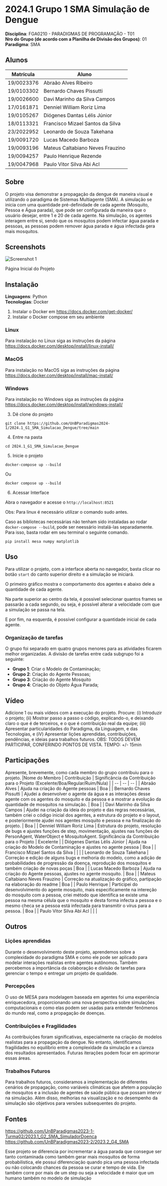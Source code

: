 # 2024.1 Grupo 1 SMA Simulação de Dengue

**Disciplina**: FGA0210 - PARADIGMAS DE PROGRAMAÇÃO - T01 <br>
**Nro do Grupo (de acordo com a Planilha de Divisão dos Grupos)**: 01<br>
**Paradigma**: SMA<br>

## Alunos

|Matrícula | Aluno |
| -- | -- |
| 19/0023376 |   Abraão Alves Ribeiro |
| 19/0103302 |   Bernardo Chaves Pissutti |
| 19/0026600 |   Davi Marinho da Silva Campos | 
| 17/0161871 |   Denniel William Roriz Lima| 
| 19/0105267 |   Diógenes Dantas Lélis Júnior| 
| 18/0113321 |   Francisco Mizael Santos da Silva | 
| 23/2022952 |   Leonardo de Souza Takehana| 
| 19/0091720 |   Lucas Macedo Barboza |
| 19/0093196 |   Mateus Caltabiano Neves Frauzino| 
| 19/0094257 |   Paulo Henrique Rezende |
| 19/0047968 |   Paulo Vitor Silva Abi Acl 

## Sobre

O projeto visa demonstrar a propagação da dengue de maneira visual e utilizando o paradigma de Sistemas Multiagente (SMA). A simulação se inicia com uma quantidade pré-definidade de cada agente (Mosquito, Pessoa e Água parada), que pode ser configurada da maneira que o usuário desejar, entre 1 e 20 de cada agente. Na simulação, os agentes interagem entre si, sendo que os mosquitos podem infectar água parada e pessoas, as pessoas podem remover água parada e água infectada gera mais mosquitos.

## Screenshots

![Screenshot 1](./img/layout.png)

Página Inicial do Projeto

## Instalação

**Linguagens**: Python<br>
**Tecnologias**: Docker<br>

<!-- Descreva os pré-requisitos para rodar o seu projeto e os comandos necessários.
Insira um manual ou um script para auxiliar ainda mais.
Gifs animados e outras ilustrações são bem-vindos! -->

1. Instalar o Docker em https://docs.docker.com/get-docker/
2. Instalar o Docker compose em seu ambiente

### Linux

Para instalação no Linux siga as instruções da página https://docs.docker.com/desktop/install/linux-install/

### MacOS

Para instalação no MacOS siga as instruções da página https://docs.docker.com/desktop/install/mac-install/

### Windows

Para instalação no Windows siga as instruções da página https://docs.docker.com/desktop/install/windows-install/

3. Dê clone do projeto

```
git clone https://github.com/UnBParadigmas2024-1/2024.1_G1_SMA_Simulacao_Dengue/tree/main
```

4. Entre na pasta

```
cd 2024.1_G1_SMA_Simulacao_Dengue
```

5. Inicie o projeto

```
docker-compose up --build
```

Ou

```
docker compose up --build
```

6. Acessar Interface

Abra o navegador e acesse o `http://localhost:8521`

Obs: Para linux é necessário utilizar o comando sudo antes.

Caso as bibliotecas necessárias não tenham sido instaladas ao rodar `docker-compose --build`, pode ser neessário instalá-las separadamente. Para isso, basta rodar em seu terminal o seguinte comando.

```
pip install mesa numpy matplotlib
```

## Uso

Para utilizar o projeto, com a interface aberta no navegador, basta clicar no botão `start` do canto superior direito e a simulação se iniciará. 

O primeiro gráfico mostra o comportamento dos agentes e abaixo dele a quantidade de cada agente. 

Na parte superior ao centro da tela, é possível selecionar quantos frames se passarão a cada segundo, ou seja, é possível alterar a velocidade com que a simulação se passa na tela. 

E por fim, na esquerda, é possível configurar a quantidade inicial de cada agente.

<!-- Explique como usar seu projeto.
Procure ilustrar em passos, com apoio de telas do software, seja com base na interface gráfica, seja com base no terminal.
Nessa seção, deve-se revelar de forma clara sobre o funcionamento do software. -->

### Organização de tarefas

O grupo foi separado em quatro grupos menores para as atividades ficarem melhor organizadas. A divisão de tarefas entre cada subgrupo foi a seguinte:

- **Grupo 1**: Criar o Modelo de Contaminação;
- **Grupo 2**: Criação do Agente Pessoas;
- **Grupo 3**: Criação do Agente Mosquito
- **Grupo 4**: Criação do Objeto Água Parada;

## Vídeo

Adicione 1 ou mais vídeos com a execução do projeto.
Procure:
(i) Introduzir o projeto;
(ii) Mostrar passo a passo o código, explicando-o, e deixando claro o que é de terceiros, e o que é contribuição real da equipe;
(iii) Apresentar particularidades do Paradigma, da Linguagem, e das Tecnologias, e
(iV) Apresentar lições aprendidas, contribuições, pendências, e ideias para trabalhos futuros.
OBS: TODOS DEVEM PARTICIPAR, CONFERINDO PONTOS DE VISTA.
TEMPO: +/- 15min

## Participações

Apresente, brevemente, como cada membro do grupo contribuiu para o projeto.
|Nome do Membro | Contribuição | Significância da Contribuição para o Projeto (Excelente/Boa/Regular/Ruim/Nula) |
| -- | -- | -- |
| Abraão Alves | Ajuda na criação do Agente pessoas | Boa |
| Bernardo Chaves Pissutti | Ajudei a desenvolver o agente da água e as interações desse agente com os agentes do mosquito e da pessoa e a mostrar a evolução  da quantidade de mosquitos na simulação. | Boa |
| Davi Marinho da Silva Campos |  Ajudei na criação da ideia do projeto e das regras necessárias, também criei o código inicial dos agentes, a estrutura do projeto e o layout, e posteriormente ajudei nos agentes mosquito e pessoa e na finalização do projeto.  | Boa |
| Denniel William Roriz Lima | Estrutura do projeto, resolução de bugs e ajustes funções de step, movimentação, ajustes nas funções de PersonAgent, WaterObject e MosquitoAgent. Significância da Contribuição para o Projeto | Excelente |
| Diógenes Dantas Lélis Júnior | Ajuda na criação do Modelo de Contaminação e ajustes no agente pessoa | Boa |
| Francisco Mizael Santos da Silva | | |
| Leonardo de Souza Takehana | Correção e edição de alguns bugs e melhoria do modelo, como a adição de probabilidades de progressão da doença, reprodução dos mosquitos e também criação de novas poças | Boa | 
| Lucas Macedo Barboza | Ajuda na criação do Agente pessoas, ajustes no agente mosquito. | Boa |
| Mateus Caltabiano Neves Frauzino | Correção na atualização do gráfico, partipação na elaboração do readme | Boa |
| Paulo Henrique | Participei do desenvolvimento do agente mosquito, mais especificamente na intereção do mosquito com a pessoa, criei método que identifica se existe uma pessoa na mesma célula que o mosquito e desta forma infecta a pessoa e o mesmo checa se a pessoa está infectada para transmitir o vírus para a pessoa. | Boa |
| Paulo Vitor Silva Abi Acl | | |


## Outros

### Lições aprendidas
Durante o desenvolvimento deste projeto, aprendemos sobre a complexidade do paradigma SMA e como ele pode ser aplicado para modelar interações realistas entre agentes autônomos. Também percebemos a importância da colaboração e divisão de tarefas para gerenciar o tempo e entregar um projeto de qualidade.

### Percepções
O uso de MESA para modelagem baseada em agentes foi uma experiência enriquecedora, proporcionando uma nova perspectiva sobre simulações computacionais e como elas podem ser usadas para entender fenômenos do mundo real, como a propagação de doenças.

### Contribuições e Fragilidades
As contribuições foram significativas, especialmente na criação de modelos realistas para a propagação da dengue. No entanto, identificamos fragilidades no equilíbrio entre a complexidade da simulação e a clareza dos resultados apresentados. Futuras iterações podem focar em aprimorar essas áreas.

### Trabalhos Futuros
Para trabalhos futuros, consideramos a implementação de diferentes cenários de propagação, como variáveis climáticas que afetem a população de mosquitos e a inclusão de agentes de saúde pública que possam intervir na simulação. Além disso, melhorias na visualização e no desempenho da simulação são objetivos para versões subsequentes do projeto.

## Fontes

https://github.com/UnBParadigmas2023-1-Turma02/2023.1_G2_SMA_SimuladorDoenca
https://github.com/UnBParadigmas2023-2/2023.2_G4_SMA

Esse projeto se diferencia por incrementar a água parada que consegue ser tanto contaminada como também gerar mais mosquitos de forma probabilistica, ele possui diferenciação quando pica uma pessoa infectada ou não colocando chances da pessoa se curar e tempo de vida. Ele também corre por mais de um step ou seja a velocidade é maior que um humano também no modelo de simulação
